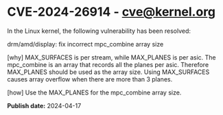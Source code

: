 # CVE-2024-26914 - cve@kernel.org

In the Linux kernel, the following vulnerability has been resolved:

drm/amd/display: fix incorrect mpc_combine array size

[why]
MAX_SURFACES is per stream, while MAX_PLANES is per asic. The
mpc_combine is an array that records all the planes per asic. Therefore
MAX_PLANES should be used as the array size. Using MAX_SURFACES causes
array overflow when there are more than 3 planes.

[how]
Use the MAX_PLANES for the mpc_combine array size.

**Publish date:** 2024-04-17
